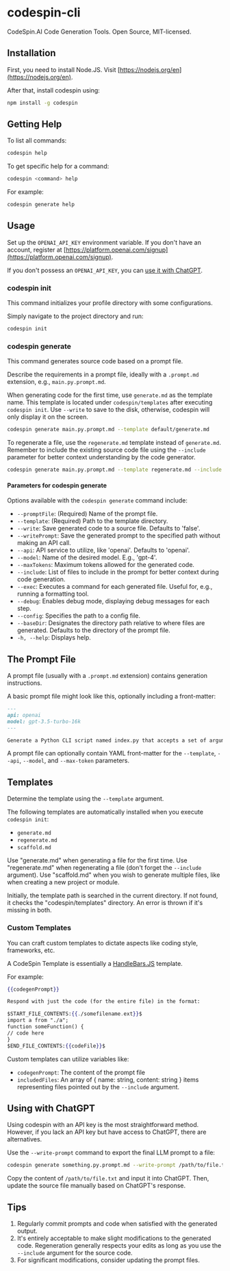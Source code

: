 # codespin-cli

CodeSpin.AI Code Generation Tools. Open Source, MIT-licensed.

## Installation

First, you need to install Node.JS. Visit [https://nodejs.org/en](https://nodejs.org/en).

After that, install codespin using:

```sh
npm install -g codespin
```

## Getting Help

To list all commands:

```sh
codespin help
```

To get specific help for a command:

```sh
codespin <command> help
```

For example:

```sh
codespin generate help
```

## Usage

Set up the `OPENAI_API_KEY` environment variable. If you don't have an account, register at [https://platform.openai.com/signup](https://platform.openai.com/signup).

If you don't possess an `OPENAI_API_KEY`, you can [use it with ChatGPT](#using-with-chatgpt).

### codespin init

This command initializes your profile directory with some configurations.

Simply navigate to the project directory and run:

```sh
codespin init
```

### codespin generate

This command generates source code based on a prompt file.

Describe the requirements in a prompt file, ideally with a `.prompt.md` extension, e.g., `main.py.prompt.md`.

When generating code for the first time, use `generate.md` as the template name. This template is located under `codespin/templates` after executing `codespin init`. Use `--write` to save to the disk, otherwise, codespin will only display it on the screen.

```sh
codespin generate main.py.prompt.md --template default/generate.md
```

To regenerate a file, use the `regenerate.md` template instead of `generate.md`. Remember to include the existing source code file using the `--include` parameter for better context understanding by the code generator.

```sh
codespin generate main.py.prompt.md --template regenerate.md --include main.py --write
```

#### Parameters for codespin generate

Options available with the `codespin generate` command include:

- `--promptFile`: (Required) Name of the prompt file.
- `--template`: (Required) Path to the template directory.
- `--write`: Save generated code to a source file. Defaults to 'false'.
- `--writePrompt`: Save the generated prompt to the specified path without making an API call.
- `--api`: API service to utilize, like 'openai'. Defaults to 'openai'.
- `--model`: Name of the desired model. E.g., 'gpt-4'.
- `--maxTokens`: Maximum tokens allowed for the generated code.
- `--include`: List of files to include in the prompt for better context during code generation.
- `--exec`: Executes a command for each generated file. Useful for, e.g., running a formatting tool.
- `--debug`: Enables debug mode, displaying debug messages for each step.
- `--config`: Specifies the path to a config file.
- `--baseDir`: Designates the directory path relative to where files are generated. Defaults to the directory of the prompt file.
- `-h, --help`: Displays help.

## The Prompt File

A prompt file (usually with a `.prompt.md` extension) contains generation instructions.

A basic prompt file might look like this, optionally including a front-matter:

```markdown
---
api: openai
model: gpt-3.5-turbo-16k
---

Generate a Python CLI script named index.py that accepts a set of arguments and prints their sum.
```

A prompt file can optionally contain YAML front-matter for the `--template`, `--api`, `--model`, and `--max-token` parameters.

## Templates

Determine the template using the `--template` argument.

The following templates are automatically installed when you execute `codespin init`:

- `generate.md`
- `regenerate.md`
- `scaffold.md`

Use "generate.md" when generating a file for the first time. Use "regenerate.md" when regenerating a file (don't forget the `--include` argument). Use "scaffold.md" when you wish to generate multiple files, like when creating a new project or module.

Initially, the template path is searched in the current directory. If not found, it checks the "codespin/templates" directory. An error is thrown if it's missing in both.

### Custom Templates

You can craft custom templates to dictate aspects like coding style, frameworks, etc.

A CodeSpin Template is essentially a [HandleBars.JS](https://github.com/handlebars-lang/handlebars.js) template.

For example:

```handlebars
{{codegenPrompt}}

Respond with just the code (for the entire file) in the format:

$START_FILE_CONTENTS:{{./somefilename.ext}}$
import a from "./a";
function someFunction() {
// code here
}
$END_FILE_CONTENTS:{{codeFile}}$
```

Custom templates can utilize variables like:

- `codegenPrompt`: The content of the prompt file
- `includedFiles`: An array of { name: string, content: string } items representing files pointed out by the `--include` argument.

## Using with ChatGPT

Using codespin with an API key is the most straightforward method. However, if you lack an API key but have access to ChatGPT, there are alternatives.

Use the `--write-prompt` command to export the final LLM prompt to a file:

```sh
codespin generate something.py.prompt.md --write-prompt /path/to/file.txt --template generate.md
```

Copy the content of `/path/to/file.txt` and input it into ChatGPT. Then, update the source file manually based on ChatGPT's response.

## Tips

1. Regularly commit prompts and code when satisfied with the generated output.
2. It's entirely acceptable to make slight modifications to the generated code. Regeneration generally respects your edits as long as you use the `--include` argument for the source code.
3. For significant modifications, consider updating the prompt files.
